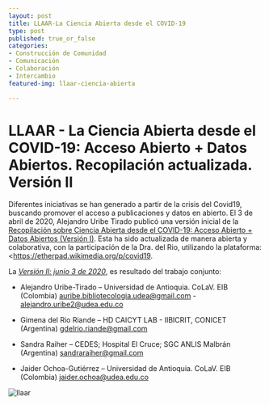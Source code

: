 ```yaml
---
layout: post
title: LLAAR-La Ciencia Abierta desde el COVID-19
type: post
published: true_or_false
categories:
- Construcción de Comunidad
- Comunicación
- Colaboración
- Intercambio
featured-img: llaar-ciencia-abierta

---
```


# LLAAR - La Ciencia Abierta desde el COVID-19: Acceso Abierto + Datos Abiertos. Recopilación actualizada. Versión II

Diferentes iniciativas se han generado a partir de la crisis del Covid19, buscando promover el acceso a publicaciones y datos en abierto. El 3 de abril de 2020, Alejandro Uribe Tirado publicó una versión inicial de la <a href="http://eprints.rclis.org/39864/" target="_blank">Recopilación sobre Ciencia Abierta desde el COVID-19: Acceso Abierto + Datos Abiertos (Versión I)</a>. Esta ha sido actualizada de manera abierta y colaborativa, con la participación de la Dra. del Rio, utilizando la plataforma: <<a href="https://etherpad.wikimedia.org/p/covid19" target="_blank">https://etherpad.wikimedia.org/p/covid19</a>. 

La *<a href="http://eprints.rclis.org/40026/">Versión II: junio 3 de 2020</a>*, es resultado del trabajo conjunto:

- Alejandro Uribe-Tirado – Universidad de Antioquia. CoLaV. EIB (Colombia)
<auribe.bibliotecologia.udea@gmail.com> - <alejandro.uribe2@udea.edu.co>

- Gimena del Rio Riande – HD CAICYT LAB - IIBICRIT, CONICET (Argentina)
<gdelrio.riande@gmail.com>

- Sandra Raiher – CEDES; Hospital El Cruce; SGC ANLIS Malbrán (Argentina)
<sandraraiher@gmail.com>

- Jaider Ochoa-Gutiérrez – Universidad de Antioquia. CoLaV. EIB (Colombia)
<jaider.ochoa@udea.edu.co>

![llaar](/assets/img/posts/llaar-ciencia-abierta_md)

 
